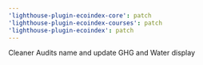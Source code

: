 ```yaml
---
'lighthouse-plugin-ecoindex-core': patch
'lighthouse-plugin-ecoindex-courses': patch
'lighthouse-plugin-ecoindex': patch
---
```


Cleaner Audits name and update GHG and Water display
